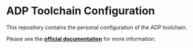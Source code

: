 # ADP Toolchain Configuration
This repository contains the personal configuration of the ADP toolchain.

Please see the [**official documentation**](https://github.developer.allianz.io/AgileDeliveryPlatform/toolchain-documentation) for more information.